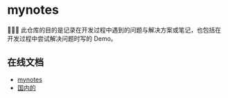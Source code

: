 # mynotes

:tada::pencil::rocket: 此仓库的目的是记录在开发过程中遇到的问题与解决方案或笔记，也包括在开发过程中尝试解决问题时写的 Demo。

## 在线文档

- [mynotes](https://drawmoon.github.io/mynotes)
- [国内的](http://hyuenians.gitee.io/mynotes)
